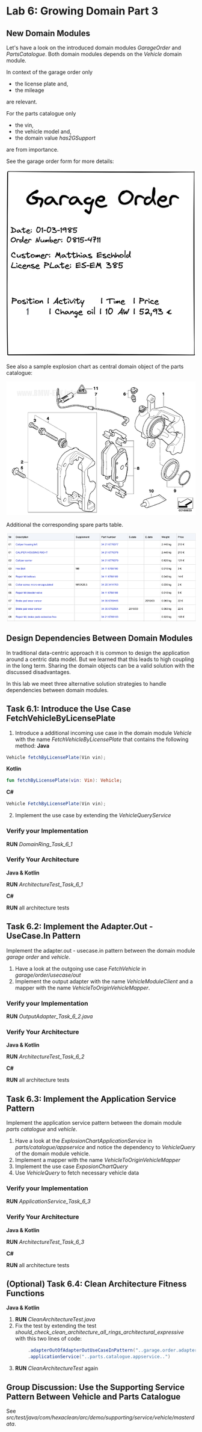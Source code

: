 # Lab 6: Growing Domain Part 3

## New Domain Modules

Let's have a look on the introduced domain modules _GarageOrder_ and _PartsCatalogue_. Both domain modules depends on
the _Vehicle_ domain module.

In context of the garage order only 
* the license plate and, 
* the mileage 

are relevant. 
 
For the parts catalogue only 
* the vin, 
* the vehicle model and, 
* the domain value _has2GSupport_ 

are from importance.

See the garage order form for more details:

![Garage Order Form](../img/garage-order-form.png)

See also a sample explosion chart as central domain object of the parts catalogue:

![Eplosion Chart for Front Brake](../img/explosion-chart.png)

Additional the corresponding spare parts table.

![Spare Parts Table for Front Brake](../img/spare-parts-table.png)

## Design Dependencies Between Domain Modules

In traditional data-centric approach it is common to design the application around a centric data model. But we learned
that this leads to high coupling in the long term. Sharing the domain objects can be a valid solution with the discussed
disadvantages.

In this lab we meet three alternative solution strategies to handle dependencies between domain modules.

## Task 6.1: Introduce the Use Case FetchVehicleByLicensePlate

1. Introduce a additional incoming use case in the domain module _Vehicle_ with the name _FetchVehicleByLicensePlate_ that
   contains the following method:
**Java**
```java
Vehicle fetchByLicensePlate(Vin vin);
```
**Kotlin**
```kotlin
fun fetchByLicensePlate(vin: Vin): Vehicle;
```
**C#**
```java
Vehicle FetchByLicensePlate(Vin vin);
```

2. Implement the use case by extending the _VehicleQueryService_

### Verify your Implementation

**RUN** _DomainRing_Task_6_1_

### Verify Your Architecture

**Java & Kotlin**

**RUN**  _ArchitectureTest_Task_6_1_

**C#**

**RUN** all architecture tests

## Task 6.2: Implement the Adapter.Out - UseCase.In Pattern

Implement the adapter.out - usecase.in pattern between the domain module _garage order_ and _vehicle_.

1. Have a look at the outgoing use case _FetchVehicle_ in _garage/order/usecase/out_
2. Implement the output adapter with the name _VehicleModuleClient_ and a mapper with the name 
_VehicleToOriginVehicleMapper_.

### Verify your Implementation

**RUN** _OutputAdapter_Task_6_2.java_

### Verify Your Architecture

**Java & Kotlin**

**RUN** _ArchitectureTest_Task_6_2_

**C#**

**RUN** all architecture tests

## Task 6.3: Implement the Application Service Pattern

Implement the application service pattern between the domain module _parts catalogue_ and _vehicle_.

1. Have a look at the _ExplosionChartApplicationService_ in _parts/catalogue/appservice_ and notice the dependency to
_VehicleQuery_ of the domain module vehicle.
2. Implement a mapper with the name _VehicleToOriginVehicleMapper_
3. Implement the use case _ExposionChartQuery_ 
4. Use _VehicleQuery_ to fetch necessary vehicle data

### Verify your Implementation

**RUN** _ApplicationService_Task_6_3_

### Verify Your Architecture

**Java & Kotlin**

**RUN** _ArchitectureTest_Task_6_3_

**C#**

**RUN** all architecture tests

##  (Optional) Task 6.4: Clean Architecture Fitness Functions

**Java & Kotlin**

1. **RUN** _CleanArchitectureTest.java_
2. Fix the test by extending the test _should_check_clean_architecture_all_rings_architectural_expressive_ with this two lines of code:

```java
        .adapterOutOfAdapterOutUseCaseInPattern("..garage.order.adapter.out..")
        .applicationService("..parts.catalogue.appservice..")
```
3. **RUN** _CleanArchitectureTest_ again


## Group Discussion: Use the Supporting Service Pattern Between Vehicle and Parts Catalogue

See _src/test/java/com/hexaclean/arc/demo/supporting/service/vehicle/masterdata_.